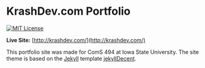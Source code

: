 # KrashDev.com Portfolio
[![MIT License](https://img.shields.io/badge/license-MIT-green.svg)](#license)

**Live Site:** [http://krashdev.com/](http://krashdev.com/)

This portfolio site was made for ComS 494 at Iowa State University.
The site theme is based on the [Jekyll](https://jekyllrb.com/docs/home/) template
[jekyllDecent](https://github.com/jwillmer/jekyllDecent).
